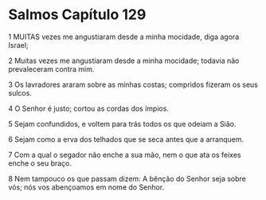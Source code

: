 # Salmos Capítulo 129

1	MUITAS vezes me angustiaram desde a minha mocidade, diga agora Israel;

2	Muitas vezes me angustiaram desde a minha mocidade; todavia não prevaleceram contra mim.

3	Os lavradores araram sobre as minhas costas; compridos fizeram os seus sulcos.

4	O Senhor é justo; cortou as cordas dos ímpios.

5	Sejam confundidos, e voltem para trás todos os que odeiam a Sião.

6	Sejam como a erva dos telhados que se seca antes que a arranquem.

7	Com a qual o segador não enche a sua mão, nem o que ata os feixes enche o seu braço.

8	Nem tampouco os que passam dizem: A bênção do Senhor seja sobre vós; nós vos abençoamos em nome do Senhor.


